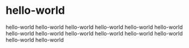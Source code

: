# hello-world
hello-world
hello-world
hello-world
hello-world
hello-world
hello-world
hello-world
hello-world
hello-world
hello-world
hello-world
hello-world
hello-world
hello-world
